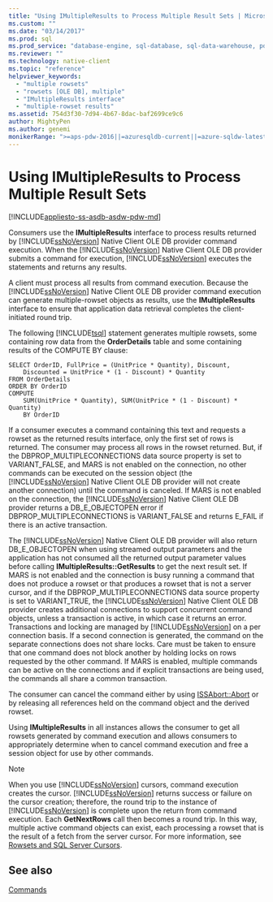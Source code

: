 ```yaml
---
title: "Using IMultipleResults to Process Multiple Result Sets | Microsoft Docs"
ms.custom: ""
ms.date: "03/14/2017"
ms.prod: sql
ms.prod_service: "database-engine, sql-database, sql-data-warehouse, pdw"
ms.reviewer: ""
ms.technology: native-client
ms.topic: "reference"
helpviewer_keywords: 
  - "multiple rowsets"
  - "rowsets [OLE DB], multiple"
  - "IMultipleResults interface"
  - "multiple-rowset results"
ms.assetid: 754d3f30-7d94-4b67-8dac-baf2699ce9c6
author: MightyPen
ms.author: genemi
monikerRange: ">=aps-pdw-2016||=azuresqldb-current||=azure-sqldw-latest||>=sql-server-2016||=sqlallproducts-allversions||>=sql-server-linux-2017||=azuresqldb-mi-current"
---
```

# Using IMultipleResults to Process Multiple Result Sets
[!INCLUDE[appliesto-ss-asdb-asdw-pdw-md](../../includes/appliesto-ss-asdb-asdw-pdw-md.md)]

  Consumers use the **IMultipleResults** interface to process results returned by [!INCLUDE[ssNoVersion](../../includes/ssnoversion-md.md)] Native Client OLE DB provider command execution. When the [!INCLUDE[ssNoVersion](../../includes/ssnoversion-md.md)] Native Client OLE DB provider submits a command for execution, [!INCLUDE[ssNoVersion](../../includes/ssnoversion-md.md)] executes the statements and returns any results.  
  
 A client must process all results from command execution. Because the [!INCLUDE[ssNoVersion](../../includes/ssnoversion-md.md)] Native Client OLE DB provider command execution can generate multiple-rowset objects as results, use the **IMultipleResults** interface to ensure that application data retrieval completes the client-initiated round trip.  
  
 The following [!INCLUDE[tsql](../../includes/tsql-md.md)] statement generates multiple rowsets, some containing row data from the **OrderDetails** table and some containing results of the COMPUTE BY clause:  
  
```  
SELECT OrderID, FullPrice = (UnitPrice * Quantity), Discount,  
    Discounted = UnitPrice * (1 - Discount) * Quantity  
FROM OrderDetails  
ORDER BY OrderID  
COMPUTE  
    SUM(UnitPrice * Quantity), SUM(UnitPrice * (1 - Discount) * Quantity)  
    BY OrderID  
```  
  
 If a consumer executes a command containing this text and requests a rowset as the returned results interface, only the first set of rows is returned. The consumer may process all rows in the rowset returned. But, if the DBPROP_MULTIPLECONNECTIONS data source property is set to VARIANT_FALSE, and MARS is not enabled on the connection, no other commands can be executed on the session object (the [!INCLUDE[ssNoVersion](../../includes/ssnoversion-md.md)] Native Client OLE DB provider will not create another connection) until the command is canceled. If MARS is not enabled on the connection, the [!INCLUDE[ssNoVersion](../../includes/ssnoversion-md.md)] Native Client OLE DB provider returns a DB_E_OBJECTOPEN error if DBPROP_MULTIPLECONNECTIONS is VARIANT_FALSE and returns E_FAIL if there is an active transaction.  
  
 The [!INCLUDE[ssNoVersion](../../includes/ssnoversion-md.md)] Native Client OLE DB provider will also return DB_E_OBJECTOPEN when using streamed output parameters and the application has not consumed all the returned output parameter values before calling **IMultipleResults::GetResults** to get the next result set. If MARS is not enabled and the connection is busy running a command that does not produce a rowset or that produces a rowset that is not a server cursor, and if the DBPROP_MULTIPLECONNECTIONS data source property is set to VARIANT_TRUE, the [!INCLUDE[ssNoVersion](../../includes/ssnoversion-md.md)] Native Client OLE DB provider creates additional connections to support concurrent command objects, unless a transaction is active, in which case it returns an error. Transactions and locking are managed by [!INCLUDE[ssNoVersion](../../includes/ssnoversion-md.md)] on a per connection basis. If a second connection is generated, the command on the separate connections does not share locks. Care must be taken to ensure that one command does not block another by holding locks on rows requested by the other command. If MARS is enabled, multiple commands can be active on the connections and if explicit transactions are being used, the commands all share a common transaction.  
  
 The consumer can cancel the command either by using [ISSAbort::Abort](../../relational-databases/native-client-ole-db-interfaces/issabort-abort-ole-db.md) or by releasing all references held on the command object and the derived rowset.  
  
 Using **IMultipleResults** in all instances allows the consumer to get all rowsets generated by command execution and allows consumers to appropriately determine when to cancel command execution and free a session object for use by other commands.  
  
> [!NOTE]  
>  When you use [!INCLUDE[ssNoVersion](../../includes/ssnoversion-md.md)] cursors, command execution creates the cursor. [!INCLUDE[ssNoVersion](../../includes/ssnoversion-md.md)] returns success or failure on the cursor creation; therefore, the round trip to the instance of [!INCLUDE[ssNoVersion](../../includes/ssnoversion-md.md)] is complete upon the return from command execution. Each **GetNextRows** call then becomes a round trip. In this way, multiple active command objects can exist, each processing a rowset that is the result of a fetch from the server cursor. For more information, see [Rowsets and SQL Server Cursors](../../relational-databases/native-client-ole-db-rowsets/rowsets-and-sql-server-cursors.md).  
  
## See also  
 [Commands](../../relational-databases/native-client-ole-db-commands/commands.md)  
  
  
